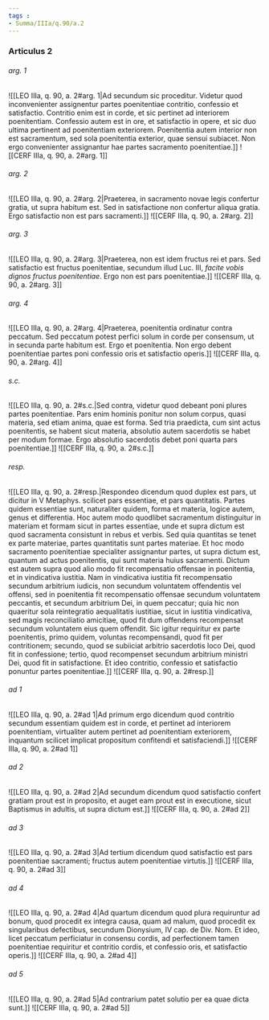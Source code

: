 ```yaml
---
tags : 
- Summa/IIIa/q.90/a.2
---
```


### Articulus 2

###### arg. 1
![[LEO IIIa, q. 90, a. 2#arg. 1|Ad secundum sic proceditur. Videtur quod inconvenienter assignentur partes poenitentiae contritio, confessio et satisfactio. Contritio enim est in corde, et sic pertinet ad interiorem poenitentiam. Confessio autem est in ore, et satisfactio in opere, et sic duo ultima pertinent ad poenitentiam exteriorem. Poenitentia autem interior non est sacramentum, sed sola poenitentia exterior, quae sensui subiacet. Non ergo convenienter assignantur hae partes sacramento poenitentiae.]]
![[CERF IIIa, q. 90, a. 2#arg. 1]]

###### arg. 2
![[LEO IIIa, q. 90, a. 2#arg. 2|Praeterea, in sacramento novae legis confertur gratia, ut supra habitum est. Sed in satisfactione non confertur aliqua gratia. Ergo satisfactio non est pars sacramenti.]]
![[CERF IIIa, q. 90, a. 2#arg. 2]]

###### arg. 3
![[LEO IIIa, q. 90, a. 2#arg. 3|Praeterea, non est idem fructus rei et pars. Sed satisfactio est fructus poenitentiae, secundum illud Luc. III, *facite vobis dignos fructus poenitentiae*. Ergo non est pars poenitentiae.]]
![[CERF IIIa, q. 90, a. 2#arg. 3]]

###### arg. 4
![[LEO IIIa, q. 90, a. 2#arg. 4|Praeterea, poenitentia ordinatur contra peccatum. Sed peccatum potest perfici solum in corde per consensum, ut in secunda parte habitum est. Ergo et poenitentia. Non ergo debent poenitentiae partes poni confessio oris et satisfactio operis.]]
![[CERF IIIa, q. 90, a. 2#arg. 4]]

###### s.c.
![[LEO IIIa, q. 90, a. 2#s.c.|Sed contra, videtur quod debeant poni plures partes poenitentiae. Pars enim hominis ponitur non solum corpus, quasi materia, sed etiam anima, quae est forma. Sed tria praedicta, cum sint actus poenitentis, se habent sicut materia, absolutio autem sacerdotis se habet per modum formae. Ergo absolutio sacerdotis debet poni quarta pars poenitentiae.]]
![[CERF IIIa, q. 90, a. 2#s.c.]]

###### resp.
![[LEO IIIa, q. 90, a. 2#resp.|Respondeo dicendum quod duplex est pars, ut dicitur in V Metaphys. scilicet pars essentiae, et pars quantitatis. Partes quidem essentiae sunt, naturaliter quidem, forma et materia, logice autem, genus et differentia. Hoc autem modo quodlibet sacramentum distinguitur in materiam et formam sicut in partes essentiae, unde et supra dictum est quod sacramenta consistunt in rebus et verbis. Sed quia quantitas se tenet ex parte materiae, partes quantitatis sunt partes materiae. Et hoc modo sacramento poenitentiae specialiter assignantur partes, ut supra dictum est, quantum ad actus poenitentis, qui sunt materia huius sacramenti. Dictum est autem supra quod alio modo fit recompensatio offensae in poenitentia, et in vindicativa iustitia. Nam in vindicativa iustitia fit recompensatio secundum arbitrium iudicis, non secundum voluntatem offendentis vel offensi, sed in poenitentia fit recompensatio offensae secundum voluntatem peccantis, et secundum arbitrium Dei, in quem peccatur; quia hic non quaeritur sola reintegratio aequalitatis iustitiae, sicut in iustitia vindicativa, sed magis reconciliatio amicitiae, quod fit dum offendens recompensat secundum voluntatem eius quem offendit. Sic igitur requiritur ex parte poenitentis, primo quidem, voluntas recompensandi, quod fit per contritionem; secundo, quod se subiiciat arbitrio sacerdotis loco Dei, quod fit in confessione; tertio, quod recompenset secundum arbitrium ministri Dei, quod fit in satisfactione. Et ideo contritio, confessio et satisfactio ponuntur partes poenitentiae.]]
![[CERF IIIa, q. 90, a. 2#resp.]]

###### ad 1
![[LEO IIIa, q. 90, a. 2#ad 1|Ad primum ergo dicendum quod contritio secundum essentiam quidem est in corde, et pertinet ad interiorem poenitentiam, virtualiter autem pertinet ad poenitentiam exteriorem, inquantum scilicet implicat propositum confitendi et satisfaciendi.]]
![[CERF IIIa, q. 90, a. 2#ad 1]]

###### ad 2
![[LEO IIIa, q. 90, a. 2#ad 2|Ad secundum dicendum quod satisfactio confert gratiam prout est in proposito, et auget eam prout est in executione, sicut Baptismus in adultis, ut supra dictum est.]]
![[CERF IIIa, q. 90, a. 2#ad 2]]

###### ad 3
![[LEO IIIa, q. 90, a. 2#ad 3|Ad tertium dicendum quod satisfactio est pars poenitentiae sacramenti; fructus autem poenitentiae virtutis.]]
![[CERF IIIa, q. 90, a. 2#ad 3]]

###### ad 4
![[LEO IIIa, q. 90, a. 2#ad 4|Ad quartum dicendum quod plura requiruntur ad bonum, quod procedit ex integra causa, quam ad malum, quod procedit ex singularibus defectibus, secundum Dionysium, IV cap. de Div. Nom. Et ideo, licet peccatum perficiatur in consensu cordis, ad perfectionem tamen poenitentiae requiritur et contritio cordis, et confessio oris, et satisfactio operis.]]
![[CERF IIIa, q. 90, a. 2#ad 4]]

###### ad 5
![[LEO IIIa, q. 90, a. 2#ad 5|Ad contrarium patet solutio per ea quae dicta sunt.]]
![[CERF IIIa, q. 90, a. 2#ad 5]]

